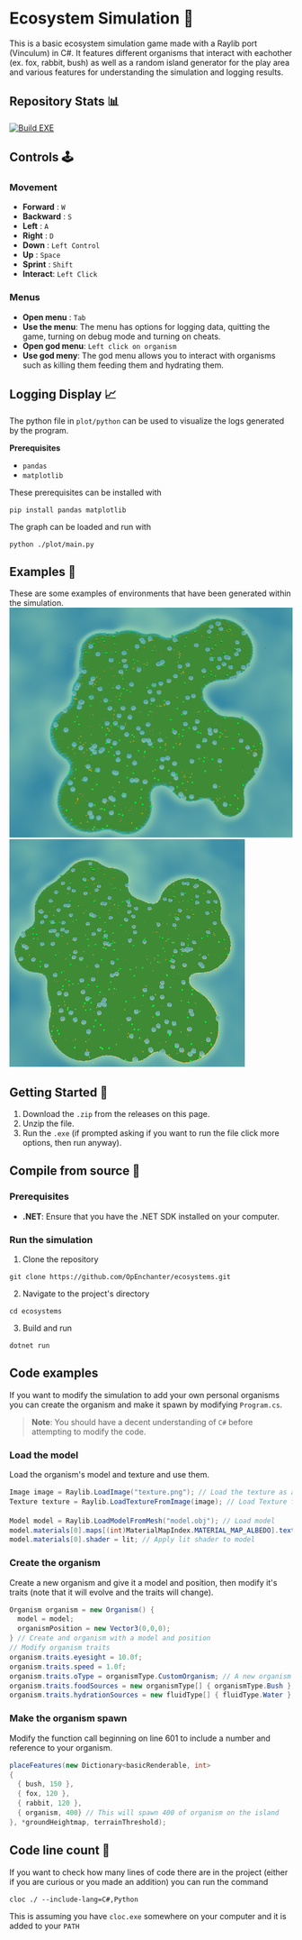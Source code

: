 # Ecosystem Simulation 🐇
This is a basic ecosystem simulation game made with a Raylib port (Vinculum) in C#. It features different organisms that interact with eachother (ex. fox, rabbit, bush) as well as a random island generator for the play area and various features for understanding the simulation and logging results.
## Repository Stats 📊
[![Build EXE](https://github.com/OpEnchanter/ecosystems/actions/workflows/build.yml/badge.svg)](https://github.com/OpEnchanter/ecosystems/actions/workflows/build.yml)

## Controls 🕹️
### **Movement**
  - **Forward** : `W`
  - **Backward** : `S`
  - **Left** : `A`
  - **Right** : `D`
  - **Down** : `Left Control`
  - **Up** : `Space`
  - **Sprint** : `Shift`
  - **Interact**: `Left Click`
### **Menus**
  - **Open menu** : `Tab`
  - **Use the menu**: The menu has options for logging data, quitting the game, turning on debug mode and turning on cheats.
  - **Open god menu**: `Left click on organism`
  - **Use god meny**: The god menu allows you to interact with organisms such as killing them feeding them and hydrating them.

## Logging Display 📈
The python file in `plot/python` can be used to visualize the logs generated by the program.

**Prerequisites**
- `pandas`
- `matplotlib`

These prerequisites can be installed with
```pwsh
pip install pandas matplotlib
```

The graph can be loaded and run with
```pwsh
python ./plot/main.py
```

## Examples 📃
These are some examples of environments that have been generated within the simulation.
![Island](readme-resources/Island1.png)
![Island](readme-resources/Island2.png)

## Getting Started 🚀
1. Download the `.zip` from the releases on this page.
2. Unzip the file.
3. Run the `.exe` (if prompted asking if you want to run the file click more options, then run anyway).

## Compile from source 💾

### Prerequisites
- **.NET**: Ensure that you have the .NET SDK installed on your computer.

### Run the simulation
1. Clone the repository
```pwsh
git clone https://github.com/OpEnchanter/ecosystems.git
```
2. Navigate to the project's directory
```pwsh
cd ecosystems
```
3. Build and run
```pwsh
dotnet run
```

## Code examples
If you want to modify the simulation to add your own personal organisms you can create the organism and make it spawn by modifying `Program.cs`.

> **Note**: You should have a decent understanding of `C#` before attempting to modify the code.

### Load the model
Load the organism's model and texture and use them.
```cs
Image image = Raylib.LoadImage("texture.png"); // Load the texture as an Image
Texture texture = Raylib.LoadTextureFromImage(image); // Load Texture from image

Model model = Raylib.LoadModelFromMesh("model.obj"); // Load model
model.materials[0].maps[(int)MaterialMapIndex.MATERIAL_MAP_ALBEDO].texture = texture; // Apply texture to model
model.materials[0].shader = lit; // Apply lit shader to model
```

### Create the organism
Create a new organism and give it a model and position, then modify it's traits (note that it will evolve and the traits will change).
```cs
Organism organism = new Organism() {
  model = model;
  organismPosition = new Vector3(0,0,0);
} // Create and organism with a model and position
// Modify organism traits
organism.traits.eyesight = 10.0f;
organism.traits.speed = 1.0f;
organism.traits.oType = organismType.CustomOrganism; // A new organism type must be added to the organismType enum
organism.traits.foodSources = new organismType[] { organismType.Bush }; // What the organism can eat
organism.traits.hydrationSources = new fluidType[] { fluidType.Water }; // How the organism can get hydration
```

### Make the organism spawn
Modify the function call beginning on line 601 to include a number and reference to your organism.
```cs
placeFeatures(new Dictionary<basicRenderable, int>
{
  { bush, 150 },
  { fox, 120 },
  { rabbit, 120 },
  { organism, 400} // This will spawn 400 of organism on the island
}, *groundHeightmap, terrainThreshold);
```

## Code line count 🧮
If you want to check how many lines of code there are in the project (either if you are curious or you made an addition) you can run the command
```pwsh
cloc ./ --include-lang=C#,Python
```
This is assuming you have `cloc.exe` somewhere on your computer and it is added to your `PATH`